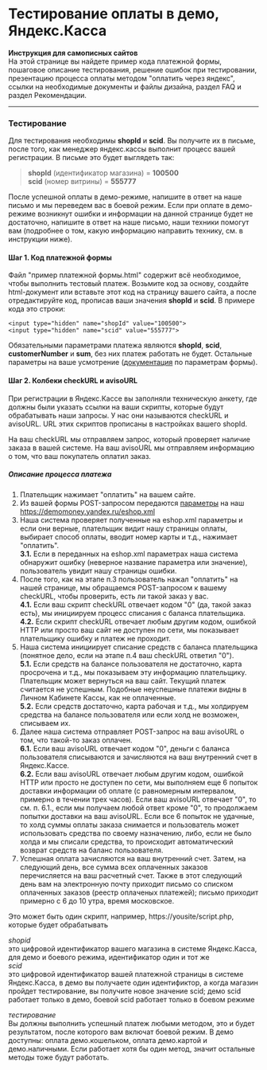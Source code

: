 Тестирование оплаты в демо, Яндекс.Касса
========================================
**Инструкция для самописных сайтов**  
На этой странице вы найдете пример кода платежной формы, пошаговое описание тестирования, решение ошибок при тестировании, презентацию процесса оплаты методом "оплатить через яндекс", ссылки на необходимые документы и файлы дизайна, раздел FAQ и раздел Рекомендации.

---

### Тестирование

Для тестирования необходимы **shopId** и **scid**. Вы получите их в письме, после того, как менеджер яндекс.кассы выполнит процесс вашей регистрации. В письме это будет выглядеть так:
> **shopId** (идентификатор магазина) = **100500**  
> **scid** (номер витрины) = **555777**

После успешной оплаты в демо-режиме, напишите в ответ на наше письмо и мы переведем вас в боевой режим. Если при оплате в демо-режиме возникнут ошибки и информации на данной странице будет не достаточно, напишите в ответ на наше письмо, наши техники помогут вам (подробнее о том, какую информацию направить технику, см. в инструкции ниже).

#### Шаг 1. Код платежной формы
Файл "пример платежной формы.html" содержит всё необходимое, чтобы выполнить тестовый платеж. Возьмите код за основу, создайте html-документ или вставьте этот код на страницу вашего сайта, а после отредактируйте код, прописав ваши значения **shopId** и **scid**. В примере кода это строки:

    <input type="hidden" name="shopId" value="100500">
    <input type="hidden" name="scid" value="555777">

Обязательными параметрами платежа являются **shopId**, **scid**, **customerNumber** и **sum**, без них платеж работать не будет. Остальные параметры на ваше усмотрение ([документация](https://tech.yandex.ru/money/doc/payment-solution/payment-form/payment-form-http-docpage/) по параметрам формы).

#### Шаг 2. Колбеки checkURL и avisoURL

При регистрации в Яндекс.Кассе вы заполняли техническую анкету, где должны были указать ссылки на ваши скрипты, которые будут обрабатывать наши запросы. У нас они называются checkURL и avisoURL. URL этих скриптов прописаны в настройках вашего shopId.

На ваш checkURL мы отправляем запрос, который проверяет наличие заказа в вашей системе. На ваш avisoURL мы отправляем информацию о том, что ваш покупатель оплатил заказ.

##### Описание процесса платежа
1. Плательщик нажимает "оплатить" на вашем сайте.
2. Из вашей формы POST-запросом передаются [параметры](https://tech.yandex.ru/money/doc/payment-solution/payment-form/payment-form-http-docpage/) на наш https://demomoney.yandex.ru/eshop.xml
3. Наша система проверяет полученные на eshop.xml параметры и если они верные, плательщик видит нашу страницы оплаты, выбирает способ оплаты, вводит номер карты и т.д., нажимает "оплатить".  
**3.1.** Если в переданных на eshop.xml параметрах наша система обнаружит ошибку (неверное название параметра или значение), пользователь увидит нашу страницы ошибки.
4. После того, как на этапе п.3 пользователь нажал "оплатить" на нашей странице, мы обращаемся POST-запросом к вашему checkURL, чтобы проверить, есть ли такой заказ у вас.  
**4.1.** Если ваш скрипт checkURL отвечает кодом "0" (да, такой заказ есть), мы инициируем процесс списания с баланса плательщика.  
**4.2.** Если скрипт checkURL отвечает любым другим кодом, ошибкой HTTP или просто ваш сайт не доступен по сети, мы показывает плательщику ошибку и платеж не проходит.
5. Наша система инициирует списание средств с баланса плательщика (понятное дело, если на этапе п.4 ваш checkURL ответил "0").  
**5.1.** Если средств на балансе пользователя не достаточно, карта просрочена и т.д., мы показываем эту информацию плательщику. Плательщик может вернуться на ваш сайт. Текущий платеж считается не успешным. Подобные неуспешные платежи видны в Личном Кабинете Кассы, как не оплаченные.  
**5.2.** Если средств достаточно, карта рабочая и т.д., мы холдируем средства на балансе пользователя или если холд не возможен, списываем их.  
6. Далее наша система отправляет POST-запрос на ваш avisoURL о том, что такой-то заказ оплачен.  
**6.1.** Если ваш avisoURL отвечает кодом "0", деньги с баланса пользователя списываются и зачисляются на ваш внутренний счет в Яндекс.Кассе.  
**6.2.** Если ваш avisoURL отвечает любым другим кодом, ошибкой HTTP или просто не доступен по сети, мы выполняем еще 6 попыток доставки информации об оплате (с равномерным интервалом, примерно в течении трех часов). Если ваш avisoURL отвечает "0", то см. п. 6.1., если мы получаем любой ответ кроме "0", то продолжаем попытки доставки на ваш avisoURL. Если все 6 попыток не удачные, то холд суммы оплаты заказа снимается и пользователь может использовать средства по своему назначению, либо, если не было холда и мы списали средства, то происходит автоматический возврат средств на баланс пользователя.
7. Успешная оплата зачисляются на ваш внутренний счет. Затем, на следующий день, все сумма всех оплаченных заказов перечисляется на ваш расчетный счет. Также в этот следующий день вам на электронную почту приходит письмо со списком оплаченных заказов (реестр оплаченых платежей); письмо приходит примерно с 6 до 10 утра, время московское.

Это может быть один скрипт, например, https://yousite/script.php, которые будет обрабатывать

_shopid_  
это цифровой идентификатор вашего магазина в системе Яндекс.Касса, для демо и боевого режима, идентификатор один и тот же  
_scid_  
это цифровой идентификатор вашей платежной страницы в системе Яндекс.Касса, в демо вы получаете один идентификтор, а когда магазин пройдет тестирование, вы получите новое значение scid; демо scid работает только в демо, боевой scid работает только в боевом режиме

_тестирование_  
Вы должны выполнить успешный платеж любыми методом, это и будет результатом, после которого вам включат боевой режим. В демо доступны: оплата демо.кошельком, оплата демо.картой и демо.наличными. Если работает хотя бы один метод, значит остальные методы тоже будут работать.
